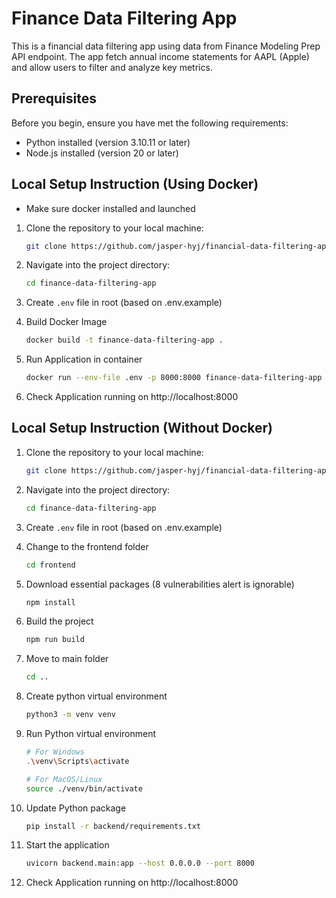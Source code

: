 # Finance Data Filtering App

This is a financial data filtering app using data from Finance Modeling Prep API endpoint. The app fetch
annual income statements for AAPL (Apple) and allow users to filter and analyze key metrics.

## Prerequisites

Before you begin, ensure you have met the following requirements:

-   Python installed (version 3.10.11 or later)
-   Node.js installed (version 20 or later)

## Local Setup Instruction (Using Docker)
- Make sure docker installed and launched

1. Clone the repository to your local machine:
    ```bash
    git clone https://github.com/jasper-hyj/financial-data-filtering-app.git
    ```

2. Navigate into the project directory:
    ```bash
    cd finance-data-filtering-app
    ```

3. Create `.env` file in root (based on .env.example)

4. Build Docker Image
    ```bash
    docker build -t finance-data-filtering-app .
    ```

5. Run Application in container
    ```bash
    docker run --env-file .env -p 8000:8000 finance-data-filtering-app
    ```

6. Check Application running on http://localhost:8000

## Local Setup Instruction (Without Docker)
1. Clone the repository to your local machine:
    ```bash
    git clone https://github.com/jasper-hyj/financial-data-filtering-app.git
    ```

2. Navigate into the project directory:
    ```bash
    cd finance-data-filtering-app
    ```

3. Create `.env` file in root (based on .env.example)

4. Change to the frontend folder
    ```bash
    cd frontend
    ```

5. Download essential packages (8 vulnerabilities alert is ignorable)
    ```bash
    npm install
    ```

6. Build the project
    ```bash
    npm run build
    ```

7. Move to main folder
    ```bash
    cd ..
    ```

8. Create python virtual environment
    ```bash
    python3 -m venv venv
    ```

9. Run Python virtual environment
    ```bash
    # For Windows
    .\venv\Scripts\activate 

    # For MacOS/Linux
    source ./venv/bin/activate
    ```

10. Update Python package
    ```bash
    pip install -r backend/requirements.txt
    ```

11. Start the application
    ```bash
    uvicorn backend.main:app --host 0.0.0.0 --port 8000
    ```

11. Check Application running on http://localhost:8000